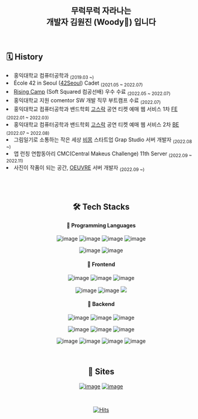 <div align="center">


  <h2>무럭무럭 자라나는<br/> 개발자 김원진 (Woody🌱) 입니다</h2>

  <br/>

  <div align=left>
  
  ## 🗓 History

  <li>홍익대학교 컴퓨터공학과 <sub>(2019.03 ~)</sub></li>
  <li>École 42 in Seoul (<a href="https://github.com/kim-wonjin/42-cursus">42Seoul</a>) Cadet <sub>(2021.05 ~ 2022.07)</sub></li>
  <li><a href="https://github.com/kim-wonjin/mangoPlateClone">Rising Camp</a> (Soft Squared 컴공선배) 우수 수료 <sub>(2022.05 ~ 2022.07)</sub></li>
  <li>홍익대학교 지원 comentor SW 개발 직무 부트캠프 수료 <sub>(2022.07)</sub></li>
  <li>홍익대학교 컴퓨터공학과 밴드학회 <a href="https://github.com/Gosrock">고스락</a> 공연 티켓 예매 웹 서비스 1차 <a href="https://github.com/Gosrock/Ticket-Front-21th">FE</a> <sub>(2022.01 ~ 2022.03)</sub></li>
  <li>홍익대학교 컴퓨터공학과 밴드학회 <a href="https://github.com/Gosrock">고스락</a> 공연 티켓 예매 웹 서비스 2차 <a href="https://github.com/Gosrock/Ticket-Backend-22th">BE</a> <sub>(2022.07 ~ 2022.08)</sub></li>
  <li>그림일기로 소통하는 작은 세상 <a href="https://play.google.com/store/apps/details?id=com.softsquared.grap">비몽</a> 스타트업 Grap Studio 서버 개발자 <sub>(2022.08 ~)</sub></li>
  <li>앱 런칭 연합동아리 CMC(Central Makeus Challenge) 11th Server <sub>(2022.09 ~ 2022.11)</sub></li>
  <li>사진이 작품이 되는 공간, <a href="https://apps.apple.com/kr/app/oeuvre/id6443660575">OEUVRE</a> 서버 개발자 <sub>(2022.09 ~)</sub></li>
  
  </div>

  <br><br>
  
  <div align="center">

  ## 🛠 Tech Stacks 


  #### 📌 Programming Languages
  ![image](https://img.shields.io/badge/C-A8B9CC?style=flat-square&logo=c&logoColor=white)
  ![image](https://img.shields.io/badge/C%2B%2B-00599C?style=flat-square&logo=c%2B%2B&logoColor=white)
  ![image](https://img.shields.io/badge/Java-007396?style=flat-square&logo=java&logoColor=white)
  ![image](https://img.shields.io/badge/Kotlin-7F52FF?style=flat-square&logo=Kotlin&logoColor=white)

  ![image](https://img.shields.io/badge/JavaScript-323330?style=flat-square&logo=javascript&logoColor=F7DF1E)
  ![image](https://img.shields.io/badge/TypeScript-007ACC?style=flat-square&logo=typescript&logoColor=white)
  

  #### 📌 Frontend
  ![image](https://img.shields.io/badge/HTML5-E34F26?style=flat-square&logo=html5&logoColor=white)
  ![image](https://img.shields.io/badge/CSS3-1572B6?style=flat-square&logo=css3&logoColor=white)
  ![image](	https://img.shields.io/badge/React-20232A?style=flat-square&logo=react&logoColor=61DAFB)
  
  ![image](https://img.shields.io/badge/Storybook-FF4785?style=flat-square&logo=Storybook&logoColor=white)
  ![image](https://img.shields.io/badge/Redux-764ABC?style=flat-square&logo=Redux&logoColor=white)
  <img src="https://img.shields.io/badge/Antd-297AEF?style=flat-square&logo=Ant Design&logoColor=white">
  

  #### 📌 Backend
  ![image](https://img.shields.io/badge/Spring-6DB33F?style=flat-squaree&logo=spring&logoColor=white)
  ![image](https://img.shields.io/badge/Spring_Boot-F2F4F9?style=flat-square&logo=spring-boot)
  ![image](https://img.shields.io/badge/nestjs-E0234E?style=flat-square&logo=nestjs&logoColor=white)

  ![image](https://img.shields.io/badge/Nginx-009639?style=flat-square&logo=NGINX&logoColor=white)
  ![image](https://img.shields.io/badge/MySQL-005C84?style=flat-square&logo=mysql&logoColor=white)
  ![image](https://img.shields.io/badge/postgres-316192?style=flat-square&logo=postgresql&logoColor=white)

  ![image](https://img.shields.io/badge/Docker-2CA5E0?style=flat-square&logo=docker&logoColor=white)
  ![image](https://img.shields.io/badge/JWT-000000?style=flat-square&logo=JSON%20web%20tokens&logoColor=white)
  ![image](https://img.shields.io/badge/json-5E5C5C?style=flat-square&logo=json&logoColor=white)
  ![image](https://img.shields.io/badge/Swagger-85EA2D?style=flat-square&logo=Swagger&logoColor=white)


  <br/>

  ## 🔗 Sites

  <a href="https://github.com/kim-wonjin">![image](https://img.shields.io/badge/GitHub-100000?style=flat-square&logo=github&logoColor=white)</a>
  <a href="https://one-zin.tistory.com">![image](https://img.shields.io/badge/Tistory-184D66?style=flat-square&logo=Telegraph&logoColor=white)</a>

  <br>

 [![Hits](https://hits.seeyoufarm.com/api/count/incr/badge.svg?url=https://github.com/kim-wonjin%2Fgjbae1212%2Fhit-counter&count_bg=%23A997E9&title_bg=%237E96F1&icon=tencentqq.svg&icon_color=%23FFFFFF&title=hits&edge_flat=false)](https://hits.seeyoufarm.com)

</div>
